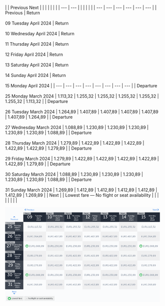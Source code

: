 |     | Previous Next |     |     |     |     |     |     |
| --- | --- |     |     |     |     |     |     | --- | --- | --- | --- | --- | --- |
| Previous | Return<br><br>09 Tuesday April 2024 | Return<br><br>10 Wednesday April 2024 | Return<br><br>11 Thursday April 2024 | Return<br><br>12 Friday April 2024 | Return<br><br>13 Saturday April 2024 | Return<br><br>14 Sunday April 2024 | Return<br><br>15 Monday April 2024 |
| --- | --- | --- | --- | --- | --- | --- | --- |
| Departure<br><br>25 Monday March 2024 | 1.113,32 | 1.255,32 | 1.255,32 | 1.255,32 | 1.255,32 | 1.255,32 | 1.113,32 |
| Departure<br><br>26 Tuesday March 2024 | 1.264,89 | 1.407,89 | 1.407,89 | 1.407,89 | 1.407,89 | 1.407,89 | 1.264,89 |
| Departure<br><br>27 Wednesday March 2024 | 1.088,89 | 1.230,89 | 1.230,89 | 1.230,89 | 1.230,89 | 1.230,89 | 1.088,89 |
| Departure<br><br>28 Thursday March 2024 | 1.279,89 | 1.422,89 | 1.422,89 | 1.422,89 | 1.422,89 | 1.422,89 | 1.279,89 |
| Departure<br><br>29 Friday March 2024 | 1.279,89 | 1.422,89 | 1.422,89 | 1.422,89 | 1.422,89 | 1.422,89 | 1.279,89 |
| Departure<br><br>30 Saturday March 2024 | 1.088,89 | 1.230,89 | 1.230,89 | 1.230,89 | 1.230,89 | 1.230,89 | 1.088,89 |
| Departure<br><br>31 Sunday March 2024 | 1.269,89 | 1.412,89 | 1.412,89 | 1.412,89 | 1.412,89 | 1.412,89 | 1.269,89 |
| Next |
| Lowest fare — No flight or seat availability |     |     |     |     |     |     |     |

![](turkish-airlines.png)